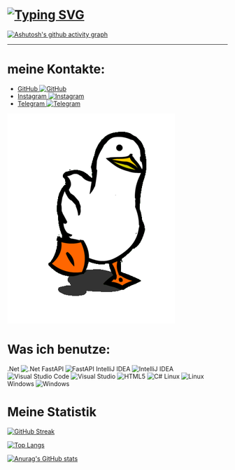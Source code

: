 # [![Typing SVG](https://readme-typing-svg.herokuapp.com?font=Fira+Code&pause=1000&random=true&width=435&lines=Hi%2C+ich+bin+Roman+Kundriukov.;Ich+bin+Student+-+Web-Entwickler)](https://git.io/typing-svg)

[![Ashutosh's github activity graph](https://activity-graph.herokuapp.com/graph?username=RomanKundriukov)](https://github.com/ashutosh00710/github-readme-activity-graph)
__________________

# meine Kontakte:
+ [GitHub	![GitHub](https://img.shields.io/badge/github-%23121011.svg?style=for-the-badge&logo=github&logoColor=white)](https://github.com/RomanKundriukov)
+ [Instagram	![Instagram](https://img.shields.io/badge/Instagram-%23E4405F.svg?style=for-the-badge&logo=Instagram&logoColor=white)](https://www.instagram.com/romankundrukov/)
+ [Telegram	![Telegram](https://img.shields.io/badge/Telegram-2CA5E0?style=for-the-badge&logo=telegram&logoColor=white)](https://t.me/Mortem_Esse)

![Gans](https://github.com/RomanKundriukov/RomanKundriukov/blob/main/image/Gans.gif?raw=true)

# Was ich benutze:
.Net	![.Net](https://img.shields.io/badge/.NET-5C2D91?style=for-the-badge&logo=.net&logoColor=white)
FastAPI	![FastAPI](https://img.shields.io/badge/FastAPI-005571?style=for-the-badge&logo=fastapi)
IntelliJ IDEA	![IntelliJ IDEA](https://img.shields.io/badge/IntelliJIDEA-000000.svg?style=for-the-badge&logo=intellij-idea&logoColor=white)
![Visual Studio Code](https://img.shields.io/badge/Visual%20Studio%20Code-0078d7.svg?style=for-the-badge&logo=visual-studio-code&logoColor=white)
![Visual Studio](https://img.shields.io/badge/Visual%20Studio-5C2D91.svg?style=for-the-badge&logo=visual-studio&logoColor=white)
![HTML5](https://img.shields.io/badge/html5-%23E34F26.svg?style=for-the-badge&logo=html5&logoColor=white)
![C#](https://img.shields.io/badge/c%23-%23239120.svg?style=for-the-badge&logo=c-sharp&logoColor=white)
Linux	![Linux](https://img.shields.io/badge/Linux-FCC624?style=for-the-badge&logo=linux&logoColor=black)
Windows	![Windows](https://img.shields.io/badge/Windows-0078D6?style=for-the-badge&logo=windows&logoColor=white)

# Meine Statistik
[![GitHub Streak](http://github-readme-streak-stats.herokuapp.com?user=Roman%20Kundriukov&theme=dark&hide_border=true&locale=de)](https://git.io/streak-stats)
<!---Для подробной версии-->
[![Top Langs](https://github-readme-stats.vercel.app/api/top-langs/?username=RomanKundriukov)](https://github.com/anuraghazra/github-readme-stats)
<!---Для компактной версии-->
<!--[![Top Langs](https://github-readme-stats.vercel.app/api/top-langs/?username=RomanKundriukov&layout=compact)](https://github.com/anuraghazra/github-readme-stats)-->
[![Anurag's GitHub stats](https://github-readme-stats.vercel.app/api?username=RomanKundriukov)](https://github.com/anuraghazra/github-readme-stats)